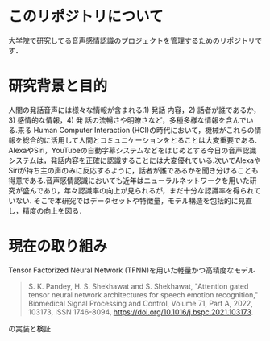 # このリポジトリについて
大学院で研究してる音声感情認識のプロジェクトを管理するためのリポジトリです．

# 研究背景と目的
人間の発話音声には様々な情報が含まれる.1) 発話 内容，2) 話者が誰であるか，3) 感情的な情報，4) 発 話の流暢さや明瞭さなど，多種多様な情報を含んでいる.来る Human Computer Interaction (HCI)の時代において，機械がこれらの情報を総合的に活用して人間とコミュニケーションをとることは大変重要である. AlexaやSiri，YouTubeの自動字幕システムなどをはじめとする今日の音声認識システムは，発話内容を正確に認識することには大変優れている.次いでAlexaやSiriが持ち主の声のみに反応するように，話者が誰であるかを聞き分けることも得意である.音声感情認識においても近年はニューラルネットワークを用いた研究が盛んであり，年々認識率の向上が見られるが，まだ十分な認識率を得られていない. そこで本研究ではデータセットや特徴量，モデル構造を包括的に見直し，精度の向上を図る．  

# 現在の取り組み

Tensor Factorized Neural Network (TFNN)を用いた軽量かつ高精度なモデル
> S. K. Pandey, H. S. Shekhawat and S. Shekhawat, "Attention gated tensor neural network architectures for speech emotion recognition," Biomedical Signal Processing and Control, Volume 71, Part A, 2022, 103173, ISSN 1746-8094, https://doi.org/10.1016/j.bspc.2021.103173.

の実装と検証

